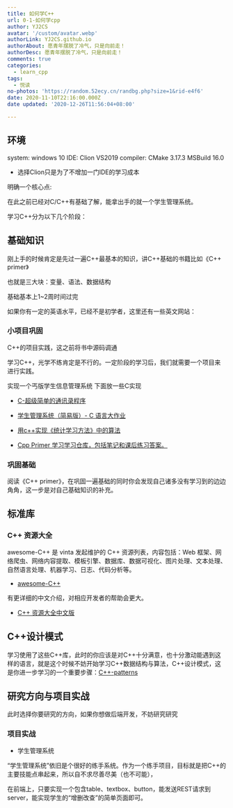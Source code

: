 ```yaml
---
title: 如何学C++
url: 0-1-如何学cpp
author: YJ2CS
avatar: '/custom/avatar.webp'
authorLink: YJ2CS.github.io
authorAbout: 愿青年摆脱了冷气，只是向前走！
authorDesc: 愿青年摆脱了冷气，只是向前走！
comments: true
categories:
  - learn_cpp
tags:
  - 悦读
no-photos: 'https://random.52ecy.cn/randbg.php?size=1&rid-e4f6'
date: 2020-11-10T22:16:00.000Z
date updated: '2020-12-26T11:56:04+08:00'

---
```


## 环境

system: windows 10
IDE: Clion VS2019
compiler: CMake 3.17.3 MSBuild 16.0

-   选择Clion只是为了不增加一门IDE的学习成本

明确一个核心点:

在此之前已经对C/C++有基础了解，能拿出手的就一个学生管理系统。

学习C++分为以下几个阶段：

## 基础知识

刚上手的时候肯定是先过一遍C++最基本的知识，讲C++基础的书籍比如《C++ primer》

也就是三大块：变量、语法、数据结构

基础基本上1~2周时间过完

如果你有一定的英语水平，已经不是初学者，这里还有一些英文网站：

### 小项目巩固

C++的项目实践，这之前将书中源码调通

学习C++，光学不练肯定是不行的。一定阶段的学习后，我们就需要一个项目来进行实践。

实现一个丐版学生信息管理系统
下面放一些C实现

-   [C-超级简单的通讯录程序](https://github.com/jackforlove/address-list-c-projrct)

-   [学生管理系统（简易版）- C 语言大作业](https://github.com/bobby285271/stu-management)

-   [用c++实现《统计学习方法》中的算法](https://github.com/bBobxx/statistical-learning)

-   [Cpp Primer 学习学习仓库，包括笔记和课后练习答案。](https://github.com/applenob/Cpp_Primer_Practice)

### 巩固基础

阅读《C++ primer》，在巩固一遍基础的同时你会发现自己诸多没有学习到的边边角角，这一步是对自己基础知识的补充。

## 标准库

### C++ 资源大全

awesome-C++ 是 vinta 发起维护的 C++ 资源列表，内容包括：Web 框架、网络爬虫、网络内容提取、模板引擎、数据库、数据可视化、图片处理、文本处理、自然语言处理、机器学习、日志、代码分析等。

-   [awesome-C++](https://github.com/vinta/awesome-cpp)

有更详细的中文介绍，对相应开发者的帮助会更大。

-   [C++ 资源大全中文版](https://github.com/jobbole/awesome-cpp-cn)

## C++设计模式

学习使用了这些C++库，此时的你应该是对C++十分满意，也十分激动能遇到这样的语言，就是这个时候不妨开始学习C++数据结构与算法，C++设计模式，这是你进一步学习的一个重要步骤：[C++-patterns](https://github.com/faif/C++-patterns)

## 研究方向与项目实战

此时选择你要研究的方向，如果你想做后端开发，不妨研究研究

### 项目实战

-   学生管理系统

“学生管理系统”依旧是个很好的练手系统。作为一个练手项目，目标就是把C++的主要技能点串起来，所以自不求尽善尽美（也不可能），

在前端上，只要实现一个包含table、textbox、button，能发送REST请求到server，能实现学生的“增删改查”的简单页面即可。

